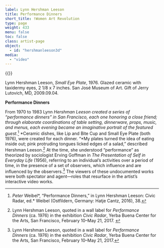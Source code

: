 ```yaml
---
label: Lynn Hershman Leeson
title: Performance Dinners
short_title: !Women Art Revolution
type: page
weight: 433
menu: false
toc: false
class: artist-page
object:
  - id: "hershmanleeson3d"
media:
  - "video"
---
```

{{<q-figure id="hershmanleeson3d">}}

Lynn Hershman Leeson, *Small Eye Plate*, 1976. Glazed ceramic with taxidermy eyes, 2 1/8 x 7 inches. San José Museum of Art. Gift of Jerry Lutovich, MD, 2009.09.04.

**Performance Dinners**

From 1970 to 1983 Lynn *Hershman Leeson created a series of “performance dinners” in San Francisco, each one honoring a close friend; through elaborate coordinations of table setting, dinnerware, props, music, and menus, each evening became an imaginative portrait of the featured guest.*[^1] *Ceramic dishes, like Lip and Bite Cup and Small Eye Plate (both 1976), were created for each dinner. “*My plates turned the idea of eating inside out; pink protruding tongues licked edges of a salad,” described Hershman Leeson.[^2] At the time, she understood “performance” as theorized by sociologist Erving Goffman in *The Presentation of Self in Everyday Life* (1956), referring to an individual’s activities over a period of time, in the presence of a set of observers, which influence and are influenced by the observers.[^3] The viewers of these undocumented works were both spectator and agent—roles that resurface in the artist’s interactive video works.

[^1]: *Peter* Weibel*, “Performance Dinners,” in Lynn Hershman Leeson: Civic Radar, ed.* Weibel (Ostfildern, Germany: Hatje Cantz, 2016), 38.

[^2]: Lynn Hershman Leeson, quoted in a wall label for *Performance Dinners* (ca. 1976) in the exhibition *Civic Radar*, Yerba Buena Center for the Arts, San Francisco, February 10–May 21, 2017. 

[^3]: Lynn Hershman Leeson, quoted in a wall label for *Performance Dinners* (ca. 1976) in the exhibition *Civic Radar*, Yerba Buena Center for the Arts, San Francisco, February 10–May 21, 2017.
